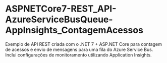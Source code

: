 # ASPNETCore7-REST_API-AzureServiceBusQueue-AppInsights_ContagemAcessos
Exemplo de API REST criada com o .NET 7 + ASP.NET Core para contagem de acessos e envio de mensagens para uma fila do Azure Service Bus. Inclui configurações de monitoramento utilizando Application Insights.
